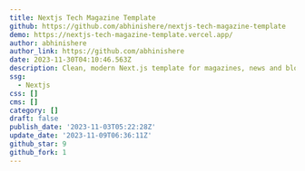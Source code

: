 ```yaml
---
title: Nextjs Tech Magazine Template
github: https://github.com/abhinishere/nextjs-tech-magazine-template
demo: https://nextjs-tech-magazine-template.vercel.app/
author: abhinishere
author_link: https://github.com/abhinishere
date: 2023-11-30T04:10:46.563Z
description: Clean, modern Next.js template for magazines, news and blogs.
ssg:
  - Nextjs
css: []
cms: []
category: []
draft: false
publish_date: '2023-11-03T05:22:28Z'
update_date: '2023-11-09T06:36:11Z'
github_star: 9
github_fork: 1
---
```

